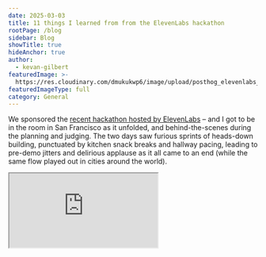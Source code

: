 ```yaml
---
date: 2025-03-03
title: 11 things I learned from from the ElevenLabs hackathon
rootPage: /blog
sidebar: Blog
showTitle: true
hideAnchor: true
author:
  - kevan-gilbert
featuredImage: >-
  https://res.cloudinary.com/dmukukwp6/image/upload/posthog_elevenlabs_hackathon_fd48b58db2.png
featuredImageType: full
category: General
---
```


We sponsored the [recent hackathon hosted by ElevenLabs](https://elevenlabs.io/blog/announcing-the-winners-of-the-elevenlabs-worldwide-hackathon) – and I got to be in the room in San Francisco as it unfolded, and behind-the-scenes during the planning and judging. The two days saw furious sprints of heads-down building, punctuated by kitchen snack breaks and hallway pacing, leading to pre-demo jitters and delirious applause as it all came to an end (while the same flow played out in cities around the world). 

<iframe
    src="https://www.youtube-nocookie.com/embed/eFsQqTqnfz4"
    className="rounded shadow-xl"
/>

  
What I noticed was the thread of humanity that flowed through the whole thing, even while next-generation AI technology demos played out in front of us. Here are some of the highlights and lessons I noticed from my part in the event. 

## 1. Imperfection is trustable 
**Project:** [DealWise](https://devpost.com/software/john-ai) (San Francisco winner)

Just before the hackathon, Yvonne and Jason had spent days dealing with accommodation issues. Having just moved to San Francisco, they were spending hours on the phone, getting quotes for household services. So naturally, at the hackathon, they decided to build an AI voice agent that could take over the work. Not only would it do the actual calling, it would interact with sales reps, get a quote, put it in a database, and make a recommendation back to team.

The demo was flawless, yet it was flawed-ness that made it all work, all stemming from a curious insight: When they first gave their agent a voice, it was a clear, professional one. But call recipients would take one listen, recognize the inhumanity, literally say “shut up,” and end the call. When the developers instead added slight pauses, a mild accent, and some natural hesitation, the folks on the other end _engaged_ with the AI caller, and completed the process. 

It was fascinating to see the team learn it was the messier style of human communication that generated more acceptance. The imperfection built more trust.

![Yvonne and Jason presenting DealWise](https://res.cloudinary.com/dmukukwp6/image/upload/posthog_dealwise_9b33d8b450.png)

## 2. Problem solving means noticing pain
**Project:** [RoadMate]([https://devpost.com/software/john-ai](https://devpost.com/software/roadmate-t28eqk)) (San Francisco second place winner)

Connecting your phone to your dashcam and an AI agent, RoadMate monitors your drowsiness during long road trips, helps you keep your eyes on the road, and can call your emergency contact if things get dicey. The demo from Russel, Anwar and William impressed the judges from both a technical execution standpoint, and for its social impact.

But what inspired this direction? There was nothing about road trips, car hardware or accident prevention anywhere in the brief. 

It was chosen because William's own friend had been in an accident while driving the week prior, losing control due to drowsiness (injured, though thankfully not seriously). The picture of the accident scene was in the pitch deck. 

It wasn’t pretty, but was a reminder that problem solving means noticing pain – and that means being open to what’s actually hitting you in life. 

![Roadmate](https://res.cloudinary.com/dmukukwp6/image/upload/roadmate2_d4c0167b6e.png)

## 3. Weirdness is your weapon
**Project:** [HIPPO](https://devpost.com/software/pendantic) (San Francisco third place winner)

The best builders at the hackathon were the ones that combined their own unique perspectives _with_ the available tech. 

One brilliant team consisted of [cookie-researching](https://qki.ai/) academic [lexicologists](https://en.wikipedia.org/wiki/Lexicology). Maria, Johnathan, Jamie and Annalece put that odd speciality to use in crafting a real-time language-analysis bot that can join your meeting, and give you a breakdown on how participants are doing in terms of floor-sharing, sentiment, information density and more. 

They called their app HIPPO — a reference to the term for how a meeting’s energy tilts towards the “Highest Paid Person’s Opinion.” While the base tech helped provide some great capabilities, without the weirdness, you don't get a HIPPO.

![HIPPO](https://res.cloudinary.com/dmukukwp6/image/upload/hippo_072227da50.png)

## 4. Accessibility will be the default
**Project:** [Badgermole](https://devpost.com/software/badgermole-ai) 

Benedict, Jennifer and Wei built an application that could use your phone’s camera, identify and speak out any scene it saw, in the language of your choosing. Seen as an aid for those with visual impairments, [Badgermole](https://devpost.com/software/badgermole-ai) was a see-and-speak agent was a clear breakthrough for accessibility. 

Why didn’t it win? Strangely, it’s because these features are becoming default settings out of the box already, when you use OpenAI tools, or even Apple’s emerging accessibility features. The team’s social impact insight into the need for accessibility aids across cultures was spot-on, and the demo showed a ready-to-rock instance of real-world applicability. The only hazard was: this already exists. A loss for the team, but a win for humans as a whole.

![Badgermole in action](https://res.cloudinary.com/dmukukwp6/image/upload/badgermole_dacf3196f7.jpg)

## 5. There's room to take toys seriously
**Project:** [Milo](https://devpost.com/software/milo-smart-talking-toys) 

[Milo the Talking Dinosaur](https://devpost.com/software/milo-smart-talking-toys) was an AI-powered kids toy that the judges instantly respected. Powered by a Raspberry Pi, equipped with a camera, microphone, speaker and web access, teammates Abel, Marco, Ivy and Selali built a plush stuffie who could listen to and interact with its child caretaker. But the key feature was “Home Base,” the parental control interface that can receive custom prompts and guidance to nudge the learning aims of the child.

What became apparent was the value for children with unique learning needs and diverse neurotypes, be it ADHD or Autism, who could interact with a toy programmed to meet their unique reality. Reminders, timers, conversational interaction, speech coaching and more, would all be possible in a toy designed for engagement and growth. 

Though the visual of a stuffed dino with its computer-innards splayed out during the demo was perhaps unsightly, this vision of a future that features customized, supportive, assistive learning devices gathered a lot of interest at the hackathon. 

![The Milo team, presenting to the judges](https://res.cloudinary.com/dmukukwp6/image/upload/Milo_cec23617df.png)

## 6. AI builders let you focus more on serving users
“We built the app itself in [Lovable](https://lovable.dev/),” said one hacker during a demo. “It saved us 20 hours of coding.” 

20 hours? Where did the surplus time get spent?  From the range of human-centered products being displayed at the hackathon, it was clear the time went instead towards user testing, iteration and fine-tuning models to meet human needs. 

Speed already matters at a hackathon, and sponsor Lovable made their platform credits readily available for participants. This meant that every hacker was able to spend zero dollars to spin up a workable codebase for their web apps, get to something testable in much less time than usual — saving the rest for the evergreen question of “Does this meet a real human need?”

## 7. PostHog is for when you’re ready to ask that 👆
Hackers burnt through their Lovable, ElevenLabs, Fal.ai and Make.com credits like they grew on trees; the Discord channels lit up with platform-specific participant questions, all weekend long. Meanwhile, over in the PostHog channel, it was relatively quiet. Until the very end.

It was as if people finished building, and then looked around to ask: “I should make sure this actually works for real people.”

The feature set in [PostHog’s suite of products](/products) is all about gathering real-world insights: does my product work? Are people using it? How? What’s converting? Where are people getting lost and frustrated? And it’s these questions that you can start asking as soon as your prototype is clickable. 

## 8. People LOVE PostHog (and joy is not proprietary)
I’m new to PostHog, so I was surprised when I showed up to the event in my [PostHog hoodie](/merch), and somebody asked for a selfie — as if I’d built the thing! “You work for PostHog?” somebody else asked, seeing my backpack. “That’s sick.” 

I asked a few people why that mattered to them, and the fandom seems to have a few roots: first, people told me they loved that the product is completely free to use, and have really maxed out access to these credits for their personal projects (like Maria, whose clever drinking games app is tracked with PostHog.) Second, people appreciate the allegiance to technical users; it really allows for depth and customization. Lastly, well, it’s the brand: billboards, hedgehogs, vibe and all. 

It makes me wonder, what would happen if more brands were powered by values like generosity, open source-ness, and humour? Would it get old? Or would it mean more places are sparking more joy? If you can believe it, PostHog doesn’t actually have a monopoly on those things...you, too, can bring them to what you make.

## 9. Meatspace matters
Meatspace: the cyberspace-inspired word for people interacting with real bodies in the physical realm. This hackathon could have taken place online (and one chapter did), but the chemistry of in-person just hits different. From sharing food to overhearing an idea, to on-the-spot testing, to the contagion of energy as the submission deadline approaches, there is something unleashed when people choose to work in proximity. [This isn’t a rallying cry for RTO](/founders/remote-culture), it’s an invitation to be co-located when it really matters. Whether for social connection or a focused sprint, getting off of the screen and into real-life can help with a lot of stuckness. 

## 10. Related: There really is a “room where it happens”
The hackathon was hosted at Intercom’s offices, and running point on tech that day was unsung hero Alan McGlinchey, head of startups at Intercom. He ensured people had access to the space, ferried mics back and forth during the demos, and even brought his kiddo to work on a Saturday. As I thanked him for his work, I remarked at how physically-bound this whole thing was:

“I had thought the internet was supposed to democratize building and creating for the web,” I said to Alan. “We could be hacking anywhere. But here we all are: physically in a building, in the city of San Francisco, as if it’s the location itself that matters.”

Alan agreed emphatically. “There really is a centre of gravity that San Francisco has. If you’re serious about moving things forward in tech, the people, the money, and the decisions all happen physically here.” 

## 11. Talent isn’t bound by geography
While some folks I met have been working in startups for years — I talked to folks who were ex-Uber, ex-Meta — there are others who are just getting started. People with talent, ideas, perspective and grit, who can hack with the best of ‘em, but don’t happen to live in the right city or know the right people. I talked to one participant who was here from India, building an incident-response app for infrastructure teams, who was curious to learn more about product marketing. Some of the teams that blew us away as judges consisted of new grads who had not yet had a “real job,” yet ended up landing in second place, leaving us judges wide-eyed and amazed. It was a reminder to me of the importance of hiring globally and working remotely ([as we do at PostHog](/handbook/company/culture)), and trying to find ways to make sure future-making events can hold the door open for talent no matter where it finds you.

